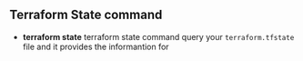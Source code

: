 ## Terraform State command
- **terraform state** terraform state command query your `terraform.tfstate` file and it provides the informantion for 